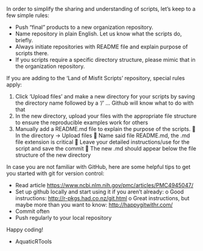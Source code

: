 In order to simplify the sharing and understanding of scripts, let’s keep to a few simple rules:
-	Push “final” products to a new organization repository.
-	Name repository in plain English. Let us know what the scripts do, briefly.
-	Always initiate repositories with README file and explain purpose of scripts there.
-	If you scripts require a specific directory structure, please mimic that in the organization repository.




If you are adding to the ‘Land of Misfit Scripts’ repository, special rules apply:
1.	Click ‘Upload files’ and make a new directory for your scripts by saving the directory name followed by  a ‘/’ … Github will know what to do with that
2.	In the new directory, upload your files with the appropriate file structure to ensure the reproducible examples work for others
3.	Manually add a README.md file to explain the purpose of the scripts.
	In the directory -> Upload files
	Name said file README.md, the .md file extension is critical
	Leave your detailed instructions/use for the script and save the commit
	The new .md should appear below the file structure of the new directory
 




In case you are not familiar with GitHub, here are some helpful tips to get you started with git for version control:
-	Read article https://www.ncbi.nlm.nih.gov/pmc/articles/PMC4945047/ 
-	Set up github locally and start using it if you aren’t already:
o	Good instructions: http://r-pkgs.had.co.nz/git.html
o	Great instructions, but maybe more than you want to know: http://happygitwithr.com/ 
-	Commit often
-	Push regularly to your local repository




Happy coding!

- AquaticRTools
